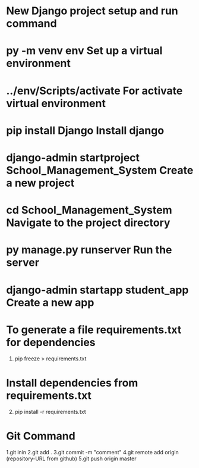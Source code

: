 # New Django project setup and run command 

# py -m venv env                       Set up a virtual environment 
# ../env/Scripts/activate              For activate virtual environment 
# pip install Django                   Install django
# django-admin startproject School_Management_System     Create a new project
# cd School_Management_System          Navigate to the project directory 
# py manage.py runserver  	            Run the server
# django-admin startapp student_app    Create a new app


# To generate a file requirements.txt  for dependencies  
1. pip freeze > requirements.txt
# Install dependencies from requirements.txt
2. pip install -r requirements.txt


 # Git  Command 

 1.git inin 
 2.git add .
 3.git commit -m "comment"
 4.git remote add origin (repository-URL from github)
 5.git push origin master
